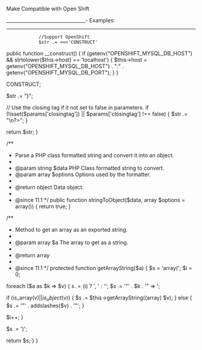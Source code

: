 Make Compatible with Open Shift

_________________________________-
Examples:
_________________________________
                //Support OpenShift
                $str .= <<<'CONSTRUCT'
public function __construct() {
if (getenv("OPENSHIFT_MYSQL_DB_HOST") && strtolower($this->host) == 'localhost') {
$this->host = getenv("OPENSHIFT_MYSQL_DB_HOST") . ":" . getenv("OPENSHIFT_MYSQL_DB_PORT");
}
}

CONSTRUCT;
                
$str .= "}";

// Use the closing tag if it not set to false in parameters.
if (!isset($params['closingtag']) || $params['closingtag'] !== false)
{
$str .= "\n?>";
}

return $str;
}

/**
* Parse a PHP class formatted string and convert it into an object.
*
* @param string $data PHP Class formatted string to convert.
* @param array $options Options used by the formatter.
*
* @return object Data object.
*
* @since 11.1
*/
public function stringToObject($data, array $options = array())
{
return true;
}

/**
* Method to get an array as an exported string.
*
* @param array $a The array to get as a string.
*
* @return array
*
* @since 11.1
*/
protected function getArrayString($a)
{
$s = 'array(';
$i = 0;

foreach ($a as $k => $v)
{
$s .= ($i) ? ', ' : '';
$s .= '"' . $k . '" => ';

if (is_array($v) || is_object($v))
{
$s .= $this->getArrayString((array) $v);
}
else
{
$s .= '"' . addslashes($v) . '"';
}

$i++;
}

$s .= ')';

return $s;
}
}
